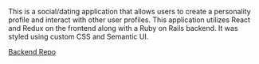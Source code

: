 This is a social/dating application that allows users to create a personality profile and interact with other user profiles. This application utilizes React and Redux on the frontend along with a Ruby on Rails backend. It was styled using custom CSS and Semantic UI.

[Backend Repo](https://github.com/jlindner22/BlindDate-backend)
